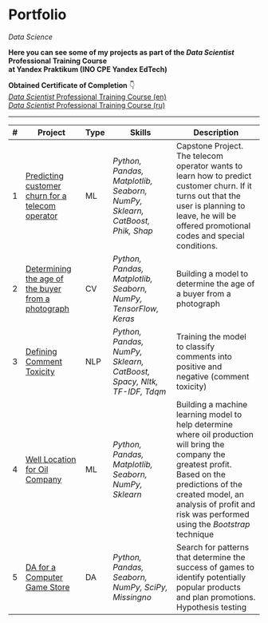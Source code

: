 # Portfolio
*Data Science*

**Here you can see some of my projects as part of the *Data Scientist* Professional Training Course  
at Yandex Praktikum (INO CPE Yandex EdTech)**

**Obtained Certificate of Completion** :point_down:  
[*Data Scientist* Professional Training Course (en)](https://github.com/allenbext/Portfolio/blob/main/%D0%A1ertificate_DS_Bobneva_en.pdf)  
[*Data Scientist* Professional Training Course (ru)](https://github.com/allenbext/Portfolio/blob/main/%D0%A1ertificate_DS_Bobneva_ru.pdf)
***

| #  | Project | Type | Skills | Description |
| -- | ----------------------------- | ------------- | ------------- | ------------- |
| 1  | [Predicting customer churn for a telecom operator](https://github.com/allenbext/Portfolio/tree/main/Determining%20the%20age%20of%20the%20buyer%20from%20a%20photograph) | ML | *Python, Pandas, Matplotlib, Seaborn, NumPy, Sklearn, CatBoost, Phik, Shap*  | Capstone Project. The telecom operator wants to learn how to predict customer churn. If it turns out that the user is planning to leave, he will be offered promotional codes and special conditions.|
| 2  | [Determining the age of the buyer from a photograph](https://github.com/allenbext/Portfolio/tree/main/Determining%20the%20age%20of%20the%20buyer%20from%20a%20photograph) | CV | *Python, Pandas, Matplotlib, Seaborn, NumPy, TensorFlow, Keras*  | Building a model to determine the age of a buyer from a photograph |
| 3  | [Defining Comment Toxicity](https://github.com/allenbext/Portfolio/tree/main/Defining%20Comment%20Toxicity) | NLP | *Python, Pandas, NumPy, Sklearn, CatBoost, Spacy, Nltk, TF-IDF, Tdqm* | Training the model to classify comments into positive and negative (comment toxicity) |
| 4  | [Well Location for Oil Company](https://github.com/allenbext/Portfolio/tree/main/Well%20Location%20for%20Oil%20Company) | ML | *Python, Pandas, Matplotlib, Seaborn, NumPy, Sklearn* | Building a machine learning model to help determine where oil production will bring the company the greatest profit. Based on the predictions of the created model, an analysis of profit and risk was performed using the *Bootstrap* technique |
| 5  | [DA for a Computer Game Store](https://github.com/allenbext/Portfolio/tree/main/DA%20for%20a%20Computer%20Game%20Store) | DA | *Python, Pandas, Seaborn, NumPy, SciPy, Missingno*  | Search for patterns that determine the success of games to identify potentially popular products and plan promotions. Hypothesis testing |
